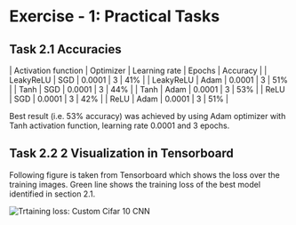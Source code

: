 # Exercise - 1: Practical Tasks

## Task 2.1 Accuracies 

| Activation function | Optimizer | Learning rate | Epochs | Accuracy |
| LeakyReLU | SGD | 0.0001 | 3 | 41% |
| LeakyReLU | Adam | 0.0001 | 3 | 51% |
| Tanh | SGD | 0.0001 | 3 | 44% |
| Tanh | Adam | 0.0001 | 3 | 53% |
| ReLU | SGD | 0.0001 | 3 | 42% |
| ReLU | Adam | 0.0001 | 3 | 51% |

Best result (i.e. 53% accuracy) was achieved by using Adam optimizer with Tanh activation function, learning rate 0.0001 and 3 epochs.

## Task 2.2 2 Visualization in Tensorboard 

Following figure is taken from Tensorboard which shows the loss over the training images. Green line shows the training loss of the best model identified in section 2.1.

![Trtaining loss: Custom Cifar 10 CNN](https://github.com/ziaulchowdhury/advanced-deep-learning/tree/master/exercise-1-cnn/training-loss.png)